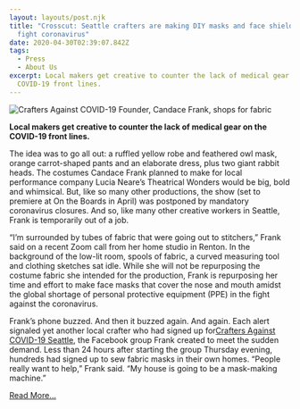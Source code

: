 ```yaml
---
layout: layouts/post.njk
title: "Crosscut: Seattle crafters are making DIY masks and face shields to help
  fight coronavirus"
date: 2020-04-30T02:39:07.842Z
tags:
  - Press
  - About Us
excerpt: Local makers get creative to counter the lack of medical gear on the
  COVID-19 front lines.
---
```

![Crafters Against COVID-19 Founder, Candace Frank, shops for fabric](/images/crosscut_200320_de_mask_makers_hero.jpg)

**Local makers get creative to counter the lack of medical gear on the COVID-19 front lines.**

The idea was to go all out: a ruffled yellow robe and feathered owl mask, orange carrot-shaped pants and an elaborate dress, plus two giant rabbit heads. The costumes Candace Frank planned to make for local performance company Lucia Neare’s Theatrical Wonders would be big, bold and whimsical. But, like so many other productions, the show (set to premiere at On the Boards in April) was postponed by mandatory coronavirus closures. And so, like many other creative workers in Seattle, Frank is temporarily out of a job.

“I’m surrounded by tubes of fabric that were going out to stitchers,” Frank said on a recent Zoom call from her home studio in Renton. In the background of the low-lit room, spools of fabric, a curved measuring tool and clothing sketches sat idle. While she will not be repurposing the costume fabric she intended for the production, Frank is repurposing her time and effort to make face masks that cover the nose and mouth amidst the global shortage of personal protective equipment (PPE) in the fight against the coronavirus.

Frank’s phone buzzed. And then it buzzed again. And again. Each alert signaled yet another local crafter who had signed up for[Crafters Against COVID-19 Seattle](https://www.facebook.com/groups/2559223211033116/), the Facebook group Frank created to meet the sudden demand. Less than 24 hours after starting the group Thursday evening, hundreds had signed up to sew fabric masks in their own homes. “People really want to help,” Frank said. “My house is going to be a mask-making machine.”

[Read More...](https://crosscut.com/2020/03/seattle-crafters-are-making-diy-masks-and-face-shields-help-fight-coronavirus)